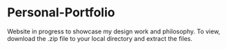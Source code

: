# Personal-Portfolio
Website in progress to showcase my design work and philosophy. To view, download the .zip file to your local directory and extract the files.
